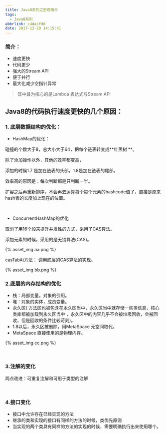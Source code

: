 ```yaml
---
title: Java8系列之宏观简介
tags:
  - Java8系列
abbrlink: c4dacfdd
date: 2017-12-20 14:15:41
---
```


### 简介：

- 速度更快
- 代码更少
- 强大的Stream API
- 便于并行
- 最大化减少空指针异常

> 其中最为核心的是Lambda 表达式与Stream API

## Java8的代码执行速度更快的几个原因：

###   1. 底层数据结构的优化：

- HashMap的优化：

碰撞的个数大于8，总大小大于64，把每个链表转变成**红黑树 **。

除了添加操作以外，其他的效率都变高，

添加的时候1.7 是加在链表的头部，1.8是加在链表的尾部。

效率高的原因是：每次判断都是只判断一半。

扩容之后再重新排序，不会再去运算每个每个元素的hashcode值了，直接是原来hash表的长度加上现在的位置。

<br/>

- ConcurrentHashMap的优化

取消了用16个段来提升并发性的方式，采用了CAS算法。

添加元素的时候，采用的是无锁算法(CAS)。

{% asset_img aa.png %}

casTabAt方法： 调用底层的CAS算法的实现。

{% asset_img bb.png %}
<br/>

### 2.底层的内存结构的优化

- 栈：局部变量，对象的引用。
- 堆：对象的实体，成员变量。
- 永久区(  方法区也被包含在永久区当中，永久区当中就存储一些类信息，核心类库都被加载到永久区当中 ，永久区中的内容几乎不会被垃圾回收，会被回收，但是回收的条件比较苛刻)。
- 1.8以后，永久区被删除，用MetaSpace 元空间取代。
- MetaSpace 直接使用的是物理内存。

{% asset_img cc.png %}

<br/>

### 3.注解的变化

两点改进：可重复注解和可用于类型的注解

<br/>

### 4.接口变化

- 接口中允许存在已经实现的方法
- 继承的类和实现的接口有同样的方法的时候，类优先原则
- 当实现的两个类具有同样的方法的实现的时候，需要明确执行出来使用哪个。

